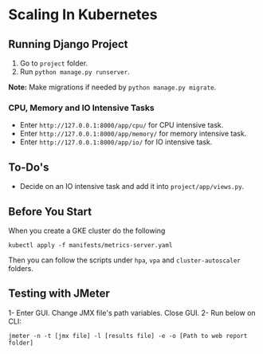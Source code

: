 # Scaling In Kubernetes
## Running Django Project
1. Go to `project` folder.
2. Run `python manage.py runserver`.

**Note:** Make migrations if needed by `python manage.py migrate`.

### CPU, Memory and IO Intensive Tasks
- Enter `http://127.0.0.1:8000/app/cpu/` for CPU intensive task.
- Enter `http://127.0.0.1:8000/app/memory/` for memory intensive task.
- Enter `http://127.0.0.1:8000/app/io/` for IO intensive task.

## To-Do's
- Decide on an IO intensive task and add it into `project/app/views.py`.

## Before You Start

When you create a GKE cluster do the following

```
kubectl apply -f manifests/metrics-server.yaml
```

Then you can follow the scripts under `hpa`, `vpa` and `cluster-autoscaler` folders.

## Testing with JMeter
1- Enter GUI. Change JMX file's path variables. Close GUI.
2- Run below on CLI:
```
jmeter -n -t [jmx file] -l [results file] -e -o [Path to web report folder]
```
